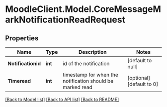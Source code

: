 # MoodleClient.Model.CoreMessageMarkNotificationReadRequest

## Properties

Name | Type | Description | Notes
------------ | ------------- | ------------- | -------------
**Notificationid** | **int** | id of the notification | [default to null]
**Timeread** | **int** | timestamp for when the notification should be marked read | [optional] [default to 0]

[[Back to Model list]](../README.md#documentation-for-models) [[Back to API list]](../README.md#documentation-for-api-endpoints) [[Back to README]](../README.md)

